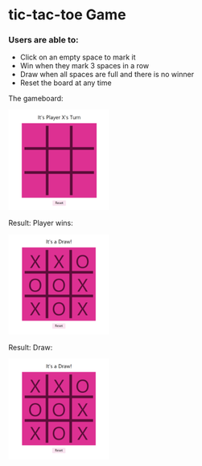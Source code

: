 # tic-tac-toe Game

### Users are able to:

- Click on an empty space to mark it
- Win when they mark 3 spaces in a row
- Draw when all spaces are full and there is no winner
- Reset the board at any time

The gameboard:

<img src="/images/1.png" width="200" height="200" />

Result: Player wins:

<img src="/images/3.png" width="200" height="200" />

Result: Draw:

<img src="/images/3.png" width="200" height="200" />
